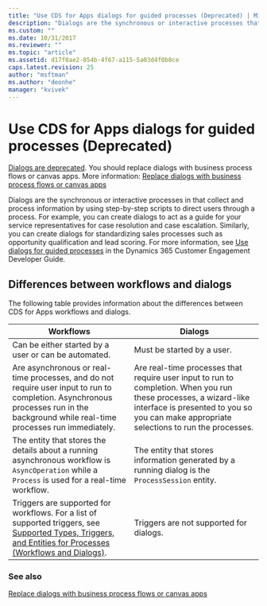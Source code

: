 ```yaml
---
title: "Use CDS for Apps dialogs for guided processes (Deprecated) | MicrosoftDocs"
description: "Dialogs are the synchronous or interactive processes that collect and process information by using step-by-step scripts to direct users through a process"
ms.custom: ""
ms.date: 10/31/2017
ms.reviewer: ""
ms.topic: "article"
ms.assetid: d17f8ae2-854b-4f67-a115-5a03d4f0b8ce
caps.latest.revision: 25
author: "msftman"
ms.author: "deonhe"
manager: "kvivek"
---
```

# Use CDS for Apps dialogs for guided processes (Deprecated)

[Dialogs are deprecated](/dynamics365/get-started/whats-new/customer-engagement/important-changes-coming#dialogs-are-deprecated). You should replace dialogs with business process flows or canvas apps. More information: [Replace dialogs with business process flows or canvas apps](replace-dialogs.md) 

Dialogs are the synchronous or interactive processes in that collect and process information by using step-by-step scripts to direct users through a process. For example, you can create dialogs to act as a guide for your service representatives for case resolution and case escalation. Similarly, you can create dialogs for standardizing sales processes such as opportunity qualification and lead scoring. For more information, see [Use dialogs for guided processes](/dynamics365/customer-engagement/developer/use-dialogs-guided-processes) in the Dynamics 365 Customer Engagement Developer Guide.

## Differences between workflows and dialogs

The following table provides information about the differences between CDS for Apps workflows and dialogs.  


| Workflows     |    Dialogs      |
|---------------|--------------|
|                                                                                                  Can be either started by a user or can be automated.                                                                                                   |                                                                                          Must be started by a user.                                                                                          |
|                                  Are asynchronous or real-time processes, and do not require user input to run to completion. Asynchronous processes run in the background while real-time processes run immediately.                                   | Are real-time processes that require user input to run to completion. When you run these processes, a wizard-like interface is presented to you so you can make appropriate selections to run the processes. |
|                                                    The entity that stores the details about a running asynchronous workflow is `AsyncOperation` while a `Process` is used for a real-time workflow.                                                     |                                                       The entity that stores information generated by a running dialog is the `ProcessSession` entity.                                                       |
|                  Triggers are supported for workflows. For a list of supported triggers, see [Supported Types, Triggers, and Entities for Processes (Workflows and Dialogs)](developer/supported-types-triggers-entities-actions-processes.md).                   |                                                                                   Triggers are not supported for dialogs.                                                                                    |
  
### See also
[Replace dialogs with business process flows or canvas apps](replace-dialogs.md)